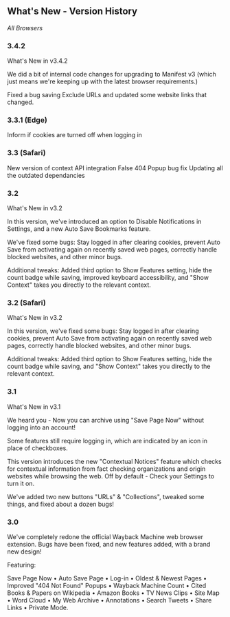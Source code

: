 ## What's New - Version History

_All Browsers_

### 3.4.2

What's New in v3.4.2

We did a bit of internal code changes for upgrading to Manifest v3 (which just means we're keeping up with the latest browser requirements.)

Fixed a bug saving Exclude URLs and updated some website links that changed.

### 3.3.1 (Edge)

Inform if cookies are turned off when logging in

### 3.3 (Safari)

New version of context API integration
False 404 Popup bug fix
Updating all the outdated dependancies

### 3.2

What's New in v3.2

In this version, we've introduced an option to Disable Notifications in Settings, and a new Auto Save Bookmarks feature.

We've fixed some bugs: Stay logged in after clearing cookies, prevent Auto Save from activating again on recently saved web pages, correctly handle blocked websites, and other minor bugs.

Additional tweaks: Added third option to Show Features setting, hide the count badge while saving, improved keyboard accessibility, and "Show Context" takes you directly to the relevant context.

### 3.2 (Safari)

What's New in v3.2

In this version, we've fixed some bugs: Stay logged in after clearing cookies, prevent Auto Save from activating again on recently saved web pages, correctly handle blocked websites, and other minor bugs.

Additional tweaks: Added third option to Show Features setting, hide the count badge while saving, and "Show Context" takes you directly to the relevant context.

### 3.1

What's New in v3.1

We heard you - Now you can archive using "Save Page Now" without logging into an account!

Some features still require logging in, which are indicated by an icon in place of checkboxes.

This version introduces the new "Contextual Notices" feature which checks for contextual information from fact checking organizations and origin websites while browsing the web. Off by default - Check your Settings to turn it on.

We've added two new buttons "URLs" & "Collections", tweaked some things, and fixed about a dozen bugs!

### 3.0

We've completely redone the official Wayback Machine web browser extension. Bugs have been fixed, and new features added, with a brand new design!

Featuring:

Save Page Now • Auto Save Page • Log-in • Oldest & Newest Pages • Improved "404 Not Found" Popups • Wayback Machine Count • Cited Books & Papers on Wikipedia • Amazon Books • TV News Clips • Site Map • Word Cloud • My Web Archive • Annotations • Search Tweets • Share Links • Private Mode.
